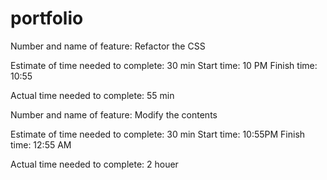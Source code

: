# portfolio
Number and name of feature: Refactor the CSS

Estimate of time needed to complete: 30 min
Start time: 10 PM
Finish time: 10:55 

Actual time needed to complete:  55 min



Number and name of feature: Modify the contents

Estimate of time needed to complete: 30 min
Start time: 10:55PM
Finish time: 12:55 AM

Actual time needed to complete: 2 houer




